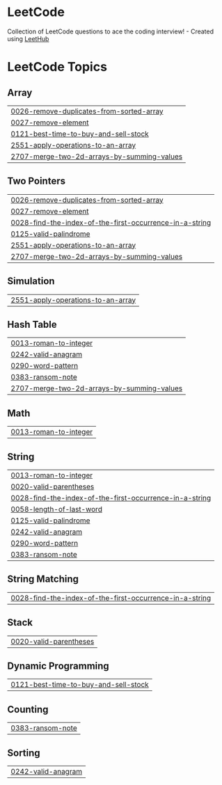 # LeetCode
Collection of LeetCode questions to ace the coding interview! - Created using [LeetHub](https://github.com/QasimWani/LeetHub)

<!---LeetCode Topics Start-->
# LeetCode Topics
## Array
|  |
| ------- |
| [0026-remove-duplicates-from-sorted-array](https://github.com/EugeneKrokhmal/LeetCode/tree/master/0026-remove-duplicates-from-sorted-array) |
| [0027-remove-element](https://github.com/EugeneKrokhmal/LeetCode/tree/master/0027-remove-element) |
| [0121-best-time-to-buy-and-sell-stock](https://github.com/EugeneKrokhmal/LeetCode/tree/master/0121-best-time-to-buy-and-sell-stock) |
| [2551-apply-operations-to-an-array](https://github.com/EugeneKrokhmal/LeetCode/tree/master/2551-apply-operations-to-an-array) |
| [2707-merge-two-2d-arrays-by-summing-values](https://github.com/EugeneKrokhmal/LeetCode/tree/master/2707-merge-two-2d-arrays-by-summing-values) |
## Two Pointers
|  |
| ------- |
| [0026-remove-duplicates-from-sorted-array](https://github.com/EugeneKrokhmal/LeetCode/tree/master/0026-remove-duplicates-from-sorted-array) |
| [0027-remove-element](https://github.com/EugeneKrokhmal/LeetCode/tree/master/0027-remove-element) |
| [0028-find-the-index-of-the-first-occurrence-in-a-string](https://github.com/EugeneKrokhmal/LeetCode/tree/master/0028-find-the-index-of-the-first-occurrence-in-a-string) |
| [0125-valid-palindrome](https://github.com/EugeneKrokhmal/LeetCode/tree/master/0125-valid-palindrome) |
| [2551-apply-operations-to-an-array](https://github.com/EugeneKrokhmal/LeetCode/tree/master/2551-apply-operations-to-an-array) |
| [2707-merge-two-2d-arrays-by-summing-values](https://github.com/EugeneKrokhmal/LeetCode/tree/master/2707-merge-two-2d-arrays-by-summing-values) |
## Simulation
|  |
| ------- |
| [2551-apply-operations-to-an-array](https://github.com/EugeneKrokhmal/LeetCode/tree/master/2551-apply-operations-to-an-array) |
## Hash Table
|  |
| ------- |
| [0013-roman-to-integer](https://github.com/EugeneKrokhmal/LeetCode/tree/master/0013-roman-to-integer) |
| [0242-valid-anagram](https://github.com/EugeneKrokhmal/LeetCode/tree/master/0242-valid-anagram) |
| [0290-word-pattern](https://github.com/EugeneKrokhmal/LeetCode/tree/master/0290-word-pattern) |
| [0383-ransom-note](https://github.com/EugeneKrokhmal/LeetCode/tree/master/0383-ransom-note) |
| [2707-merge-two-2d-arrays-by-summing-values](https://github.com/EugeneKrokhmal/LeetCode/tree/master/2707-merge-two-2d-arrays-by-summing-values) |
## Math
|  |
| ------- |
| [0013-roman-to-integer](https://github.com/EugeneKrokhmal/LeetCode/tree/master/0013-roman-to-integer) |
## String
|  |
| ------- |
| [0013-roman-to-integer](https://github.com/EugeneKrokhmal/LeetCode/tree/master/0013-roman-to-integer) |
| [0020-valid-parentheses](https://github.com/EugeneKrokhmal/LeetCode/tree/master/0020-valid-parentheses) |
| [0028-find-the-index-of-the-first-occurrence-in-a-string](https://github.com/EugeneKrokhmal/LeetCode/tree/master/0028-find-the-index-of-the-first-occurrence-in-a-string) |
| [0058-length-of-last-word](https://github.com/EugeneKrokhmal/LeetCode/tree/master/0058-length-of-last-word) |
| [0125-valid-palindrome](https://github.com/EugeneKrokhmal/LeetCode/tree/master/0125-valid-palindrome) |
| [0242-valid-anagram](https://github.com/EugeneKrokhmal/LeetCode/tree/master/0242-valid-anagram) |
| [0290-word-pattern](https://github.com/EugeneKrokhmal/LeetCode/tree/master/0290-word-pattern) |
| [0383-ransom-note](https://github.com/EugeneKrokhmal/LeetCode/tree/master/0383-ransom-note) |
## String Matching
|  |
| ------- |
| [0028-find-the-index-of-the-first-occurrence-in-a-string](https://github.com/EugeneKrokhmal/LeetCode/tree/master/0028-find-the-index-of-the-first-occurrence-in-a-string) |
## Stack
|  |
| ------- |
| [0020-valid-parentheses](https://github.com/EugeneKrokhmal/LeetCode/tree/master/0020-valid-parentheses) |
## Dynamic Programming
|  |
| ------- |
| [0121-best-time-to-buy-and-sell-stock](https://github.com/EugeneKrokhmal/LeetCode/tree/master/0121-best-time-to-buy-and-sell-stock) |
## Counting
|  |
| ------- |
| [0383-ransom-note](https://github.com/EugeneKrokhmal/LeetCode/tree/master/0383-ransom-note) |
## Sorting
|  |
| ------- |
| [0242-valid-anagram](https://github.com/EugeneKrokhmal/LeetCode/tree/master/0242-valid-anagram) |
<!---LeetCode Topics End-->